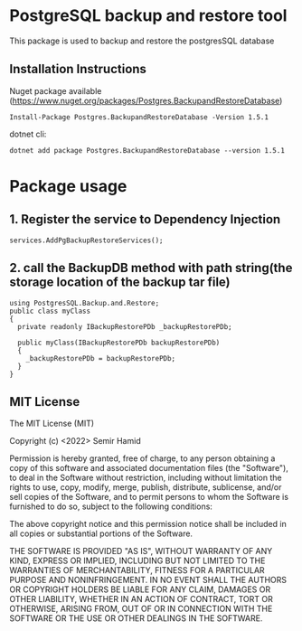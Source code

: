 
# PostgreSQL backup and restore tool

This package is used to backup and restore the postgresSQL database  

## Installation Instructions
Nuget package available (https://www.nuget.org/packages/Postgres.BackupandRestoreDatabase)
```
Install-Package Postgres.BackupandRestoreDatabase -Version 1.5.1
```
dotnet cli:
```
dotnet add package Postgres.BackupandRestoreDatabase --version 1.5.1
```
# Package usage
## 1. Register the service to Dependency Injection
```
services.AddPgBackupRestoreServices();
```
## 2. call the BackupDB method with path string(the storage location of the backup tar file) 
```
using PostgresSQL.Backup.and.Restore;
public class myClass
{
  private readonly IBackupRestorePDb _backupRestorePDb;
  
  public myClass(IBackupRestorePDb backupRestorePDb)
  {
    _backupRestorePDb = backupRestorePDb;
  }
}
```

## MIT License

The MIT License (MIT)

Copyright (c) <2022> Semir Hamid

Permission is hereby granted, free of charge, to any person obtaining a copy of this software and associated documentation files (the "Software"), to deal in the Software without restriction, including without limitation the rights to use, copy, modify, merge, publish, distribute, sublicense, and/or sell copies of the Software, and to permit persons to whom the Software is furnished to do so, subject to the following conditions:

The above copyright notice and this permission notice shall be included in all copies or substantial portions of the Software.

THE SOFTWARE IS PROVIDED "AS IS", WITHOUT WARRANTY OF ANY KIND, EXPRESS OR IMPLIED, INCLUDING BUT NOT LIMITED TO THE WARRANTIES OF MERCHANTABILITY, FITNESS FOR A PARTICULAR PURPOSE AND NONINFRINGEMENT. IN NO EVENT SHALL THE AUTHORS OR COPYRIGHT HOLDERS BE LIABLE FOR ANY CLAIM, DAMAGES OR OTHER LIABILITY, WHETHER IN AN ACTION OF CONTRACT, TORT OR OTHERWISE, ARISING FROM, OUT OF OR IN CONNECTION WITH THE SOFTWARE OR THE USE OR OTHER DEALINGS IN THE SOFTWARE.
